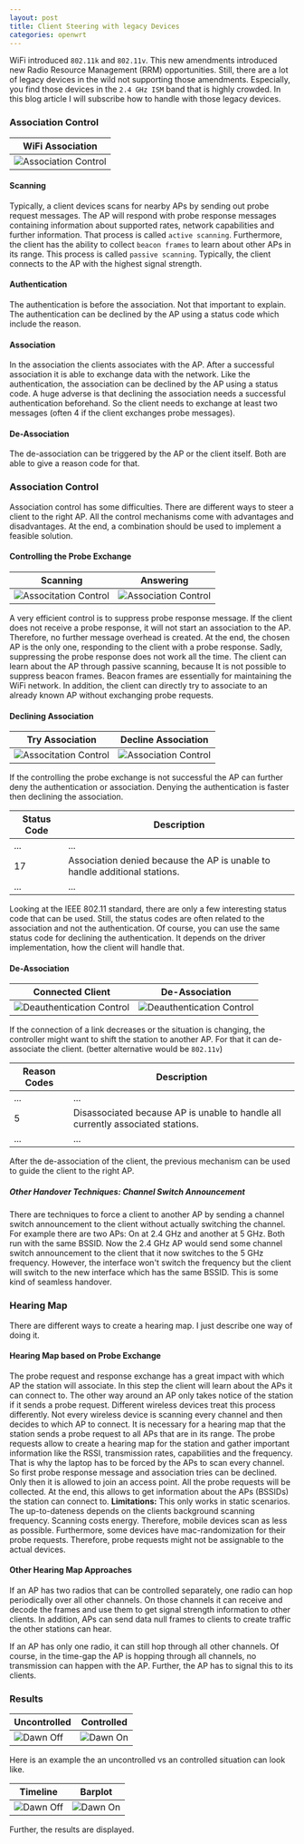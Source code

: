 ```yaml
---
layout: post
title: Client Steering with legacy Devices
categories: openwrt
---
```


WiFi introduced `802.11k` and `802.11v`. This new amendments introduced new Radio Resource Management (RRM) opportunities.  Still, there are a lot of legacy devices in the wild not supporting those amendments. Especially, you find those devices in the `2.4 GHz ISM` band that is highly crowded. In this blog article I will subscribe how to handle with those legacy devices.

### Association Control

|WiFi Association|
|---|
| ![Association Control](/static/img/assocdeassoc.png)| 

#### Scanning

Typically, a client devices scans for nearby APs by sending out probe request messages. The AP will respond with probe response messages containing information about supported rates, network capabilities and further information. That process is called `active scanning`. Furthermore, the client has the ability to collect `beacon frames` to learn about other APs in its range. This process is called `passive scanning`.
Typically, the client connects to the AP with the highest signal strength.

#### Authentication
The authentication is before the association. Not that important to explain.
The authentication can be declined by the AP using a status code which include the reason.

#### Association
In the association the clients associates with the AP. After a successful association it is able to exchange data with the network.
Like the authentication, the association can be declined by the AP using a status code. A huge adverse is that declining the association needs a successful authentication beforehand. So the client needs to exchange at least two messages (often 4 if the client exchanges probe messages).
 
#### De-Association
The de-association can be triggered by the AP or the client itself. Both are able to give a reason code for that.

### Association Control
Association control has some difficulties. There are different ways to steer a client to the right AP. All the control mechanisms come with advantages and disadvantages. At the end, a combination should be used to implement a feasible solution.

#### Controlling the Probe Exchange

|Scanning|Answering|
|---|---|
|![Associtation Control](/static/img/assoc_1.png)|![Association Control](/static/img/assoc_2.png)|

A very efficient control is to suppress probe response message. If the client does not receive a probe response, it will not start an association to the AP.  Therefore, no further message overhead is created. At the end, the chosen AP is the only one, responding to the client with a probe response. Sadly, suppressing the probe response does not work all the time. The client can learn about the AP through passive scanning, because It is not possible to suppress beacon frames. Beacon frames are essentially for maintaining the WiFi network.
In addition, the client can directly try to associate to an already known AP without exchanging probe requests.

#### Declining Association

|Try Association|Decline Association|
|---|---|
|![Associtation Control](/static/img/deny_assoc_1.png)|![Association Control](/static/img/deny_assoc_2.png)|

If the controlling the probe exchange is not successful the AP can further deny the authentication or association. Denying the authentication is faster then declining the association.

|Status Code|Description|
|---|---|
|...|...|
|17|Association denied because the AP is unable to handle additional stations.|
|...|...|

Looking at the IEEE 802.11 standard, there are only a few interesting status code that can be used. Still, the status codes are often related to the association and not the authentication. Of course, you can use the same status code for declining the authentication. It depends on the driver implementation, how the client will handle that.

#### De-Association

|Connected Client|De-Association|
|---|---|
|![Deauthentication Control](/static/img/dissassociation_1.png)|![Deauthentication Control](/static/img/dissassociation_2.png)|

If the connection of a link decreases or the situation is changing, the controller might want to shift the station to another AP. For that it can de-associate the client. (better alternative would be `802.11v`)

Reason Codes|Description|
|---|---|
|...|...|
|5|Disassociated because AP is unable to handle all currently associated stations.|
|...|...|

After the de-association of the client, the previous mechanism can be used to guide the client to the right AP.

##### Other Handover Techniques: Channel Switch Announcement
There are techniques to force a client to another AP by sending a channel switch announcement to the client without actually switching the channel. For example there are two APs: On at 2.4 GHz and another at 5 GHz. Both run with the same BSSID. Now the 2.4 GHz AP would send some channel switch announcement to the client that it now switches to the 5 GHz frequency. However, the interface won't switch the frequency but the client will switch to the new interface which has the same BSSID. This is some kind of seamless handover.

### Hearing Map

There are different ways to create a hearing map. I just describe one way of doing it.

#### Hearing Map based on Probe Exchange

The probe request and response exchange has a great impact with which
AP the station will associate. In this step the client will learn about the APs it can connect to. The
other way around an AP only takes notice of the station if it sends a probe request. Different wireless
devices treat this process differently. Not every wireless device is scanning every channel and then
decides to which AP to connect. It is necessary for a hearing map that the station sends a probe request to all APs that are in its range. The probe requests allow to create a hearing map for the station and gather important information like the RSSI, transmission rates, capabilities and the frequency.
That is why the laptop has to be forced by the APs to scan every channel. So first probe response message and association tries can be declined. Only then it is allowed to join an access point. All the probe
requests will be collected. At the end, this allows to get information about the APs (BSSIDs) the station
can connect to.
**Limitations:** This only works in static scenarios. The up-to-dateness depends on the clients background scanning frequency. Scanning costs energy. Therefore, mobile devices scan as less as possible.
Furthermore, some devices have mac-randomization for their probe requests. Therefore, probe requests might not be assignable to the actual devices.

#### Other Hearing Map Approaches

If an AP has two radios that can be controlled separately, one radio can hop periodically over all other channels. On those channels it can receive and decode the frames and use them to get signal strength information to other clients. In addition, APs can send data null frames to clients to create traffic the other stations can hear.

If an AP has only one radio, it can still hop through all other channels. Of course, in the time-gap the AP is hopping through all channels, no transmission can happen with the AP. Further, the AP has to signal this to its clients.

### Results

|Uncontrolled|Controlled|
|---|---|
|![Dawn Off](/static/img/dawnoff.png)|![Dawn On](/static/img/dawnon.png)|

Here is an example the an uncontrolled vs an controlled situation can look like.

|Timeline|Barplot|
|---|---|
|![Dawn Off](/static/img/sum_time.png)|![Dawn On](/static/img/sum_barplot.png)|

Further, the results are displayed.
